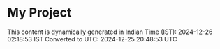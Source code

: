 # My Project

This content is dynamically generated in Indian Time (IST): 2024-12-26 02:18:53 IST
Converted to UTC: 2024-12-25 20:48:53 UTC
